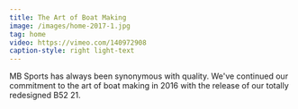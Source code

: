 ```yaml
---
title: The Art of Boat Making
image: /images/home-2017-1.jpg
tag: home
video: https://vimeo.com/140972908
caption-style: right light-text
---
```

MB Sports has always been synonymous with quality.  We've continued our commitment to the art of boat making in 2016 with the release of our totally redesigned B52 21.
